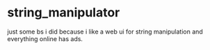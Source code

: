 # string_manipulator
just some bs i did because i like a web ui for string manipulation and everything online has ads.
